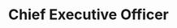 ---
path: "/team/jordan-powell"
order: 2
name: "Jordan Powell"
title: "Chief Executive Officer"
photo: "/images/volunteers/jordan.jpg"
facebook: "https://facebook.com/jordanpowell88"
twitter: "https://twitter.com/jordanpowell88"
instagram: "https://instagram.com/thejordanpowell"
category: "Team"
---